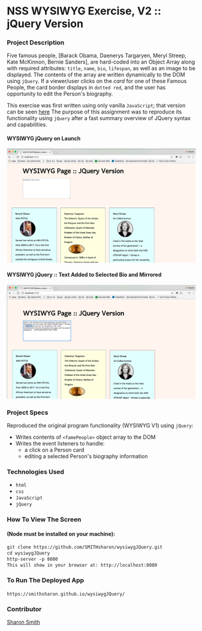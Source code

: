 
# NSS WYSIWYG Exercise, V2 :: jQuery Version

### Project Description 

Five famous people, [Barack Obama, Daenerys Targaryen, Meryl Streep, Kate McKinnon, Bernie Sanders], are hard-coded into an Object Array along with required attributes: `title`, `name`, `bio`, `lifespan`, as well as an image to be displayed. The contents of the array are written dynamically to the DOM using `jQuery`. If a viewer/user clicks on the *card* for one of these Famous People, the card border displays in `dotted red`, and the user has opportunity to edit the Person's biography. 

This exercise was first written using only vanilla `JavaScript`; that version can be seen [here](https://github.com/SMITHsharon/wysiwyg) The purpose of this assignment was to reproduce its functionality using `jQuery` after a fast summary overview of JQuery syntax and capabilities. 


#### WYSIWYG jQuery on Launch
![WYSIWYG jQuery on Launch](https://raw.githubusercontent.com/SMITHsharon/wysiwygJQuery/screens/screens/jQuery%20WYSIWG%20on%20Launch.png)

#### WYSIWYG jQuery :: Text Added to Selected Bio and Mirrored
![WYSIWYG jQuery, Text Added to Selected Bio and Mirrored](https://raw.githubusercontent.com/SMITHsharon/wysiwygJQuery/screens/screens/Adding%20to%20Selected%20Bio.png)


### Project Specs
Reproduced the original program functionality (WYSIWYG V1) using `jQuery`:
- Writes contents of `<famePeople>` object array to the DOM
- Writes the event listeners to handle: 
	- a click on a Person card
	- editing a selected Person's biography information


### Technologies Used
- `html`
- `css`
- `JavaScript`
- `jQuery`


### How To View The Screen 
#### (Node must be installed on your machine):
```
git clone https://github.com/SMITHsharon/wysiwygJQuery.git
cd wysiwygJQuery
http-server -p 8080
This will show in your browser at: http://localhost:8080
```

### To Run The Deployed App
`https://smithsharon.github.io/wysiwygJQuery/`


### Contributor
[Sharon Smith](https://github.com/SMITHsharon)

